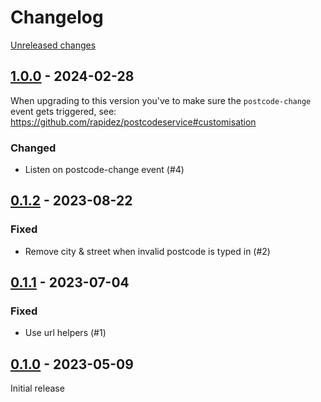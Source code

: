 # Changelog 

[Unreleased changes](https://github.com/rapidez/postcodeservice/compare/1.0.0...master)
## [1.0.0](https://github.com/rapidez/postcodeservice/releases/tag/1.0.0) - 2024-02-28

When upgrading to this version you've to make sure the `postcode-change` event gets triggered, see: https://github.com/rapidez/postcodeservice#customisation

### Changed

- Listen on postcode-change event (#4)

## [0.1.2](https://github.com/rapidez/postcodeservice/releases/tag/0.1.2) - 2023-08-22

### Fixed

- Remove city & street when invalid postcode is typed in (#2)

## [0.1.1](https://github.com/rapidez/postcodeservice/releases/tag/0.1.1) - 2023-07-04

### Fixed

- Use url helpers (#1)

## [0.1.0](https://github.com/rapidez/postcodeservice/releases/tag/0.1.0) - 2023-05-09

Initial release

